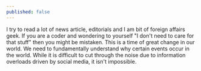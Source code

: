 ```yaml
---
published: false
---
```

I try to read a lot of news article, editorials and I am bit of foreign affairs geek. If you are a coder and wondering to yourself "I don't need to care for that stuff" then you might be mistaken. This is a time of great change in our world. We need to fundamentally understand why certain events occur in the world. While it is difficult to cut through the noise due to information overloads driven by social media, it isn't impossible. 
